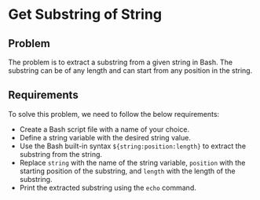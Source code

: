 # Get Substring of String

## Problem

The problem is to extract a substring from a given string in Bash. The substring can be of any length and can start from any position in the string.

## Requirements

To solve this problem, we need to follow the below requirements:

- Create a Bash script file with a name of your choice.
- Define a string variable with the desired string value.
- Use the Bash built-in syntax `${string:position:length}` to extract the substring from the string.
- Replace `string` with the name of the string variable, `position` with the starting position of the substring, and `length` with the length of the substring.
- Print the extracted substring using the `echo` command.

